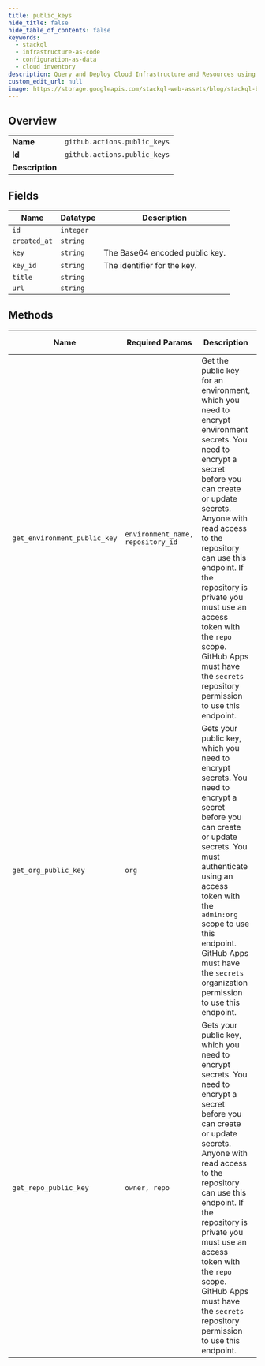 ```yaml
---
title: public_keys
hide_title: false
hide_table_of_contents: false
keywords:
  - stackql
  - infrastructure-as-code
  - configuration-as-data
  - cloud inventory
description: Query and Deploy Cloud Infrastructure and Resources using SQL
custom_edit_url: null
image: https://storage.googleapis.com/stackql-web-assets/blog/stackql-blog-post-featured-image.png
---
```

  
    

## Overview
<table><tbody>
<tr><td><b>Name</b></td><td><code>github.actions.public_keys</code></td></tr>
<tr><td><b>Id</b></td><td><code>github.actions.public_keys</code></td></tr>
<tr><td><b>Description</b></td><td></td></tr>
</tbody></table>

## Fields
| Name | Datatype | Description |
| ---- | -------- | ----------- |
| `id` | `integer` |  |
| `created_at` | `string` |  |
| `key` | `string` | The Base64 encoded public key. |
| `key_id` | `string` | The identifier for the key. |
| `title` | `string` |  |
| `url` | `string` |  |
## Methods
| Name | Required Params | Description | Accessible by |
| ---- | --------------- | ----------- | ------------- |
| `get_environment_public_key` | `environment_name, repository_id` | Get the public key for an environment, which you need to encrypt environment secrets. You need to encrypt a secret before you can create or update secrets. Anyone with read access to the repository can use this endpoint. If the repository is private you must use an access token with the `repo` scope. GitHub Apps must have the `secrets` repository permission to use this endpoint. | SELECT |
| `get_org_public_key` | `org` | Gets your public key, which you need to encrypt secrets. You need to encrypt a secret before you can create or update secrets. You must authenticate using an access token with the `admin:org` scope to use this endpoint. GitHub Apps must have the `secrets` organization permission to use this endpoint. | SELECT |
| `get_repo_public_key` | `owner, repo` | Gets your public key, which you need to encrypt secrets. You need to encrypt a secret before you can create or update secrets. Anyone with read access to the repository can use this endpoint. If the repository is private you must use an access token with the `repo` scope. GitHub Apps must have the `secrets` repository permission to use this endpoint. | SELECT |
